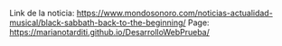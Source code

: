 Link de la noticia: https://www.mondosonoro.com/noticias-actualidad-musical/black-sabbath-back-to-the-beginning/
Page: https://marianotarditi.github.io/DesarrolloWebPrueba/
